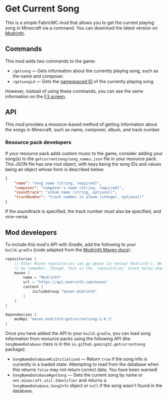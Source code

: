 # Get Current Song

This is a simple FabricMC mod that allows you to get the current playing song in Minecraft via a command. You can download the latest version on [Modrinth](https://modrinth.com/mod/getcurrentsong).

## Commands

This mod adds two commands to the game:

+ `/getsong` &mdash; Gets information about the currently playing song, such as the name and composer.
+ `/getsongid` &mdash; Gets the [namespaced ID](https://minecraft.fandom.com/wiki/Namespaced_ID) of the currently playing song.

However, instead of using these commands, you can see the same information on the [F3 screen](https://minecraft.fandom.com/wiki/Debug_screen).

## API

This mod provides a resource-based method of getting information about the songs in Minecraft, such as name, composer, album, and track number.

### Resource pack developers

If your resource pack adds custom music to the game, consider adding your song(s) to the `getcurrentsong/song_names.json` file in your resource pack. This JSON file has one root object, with keys being the song IDs and values being an object whose form is described below:

```json
{
    "name": "song name (string, required)",
    "composer": "composer's name (string, required)",
    "soundtrack": "album name (string, optional)",
    "trackNumber": "track number in album (integer, optional)"
}
```

If the soundtrack is specified, the track number must also be specified, and vice-versa.

## Mod develepers

To include this mod's API with Gradle, add the following to your `build.gradle` (code adapted from the [Modrinth Maven docs](https://docs.modrinth.com/docs/tutorials/maven/)):

```gradle
repositories {
    // Other Maven repositories can go above (or below) Modrinth's. We don't need priority :)
    // Do remember, though, this is the `repositories` block below where plugins are declared, not in `pluginManagement`!
    maven {
        name = "Modrinth"
        url = "https://api.modrinth.com/maven"
        content {
            includeGroup "maven.modrinth"
        }
    }
}

dependencies {
    modApi "maven.modrinth:getcurrentsong:1.0.3"
}
```

Once you have added the API to your `build.gradle`, you can load song information from resource packs using the following API (the `SongNameDatabase` class is in the `io.github.gaming32.getcurrentsong` package):

+ `SongNameDatabase#isInitialized` &mdash; Return `true` if the song info is currently in a loaded state. Attempting to read from the database when this returns `false` may not return correct data. You have been warned!
+ `SongNameDatabase#getSong` &mdash; Gets the current song by name or `net.minecraft.util.Identifier` and returns a `SongNameDatabase.SongInfo` object or `null` if the song wasn't found in the database.
